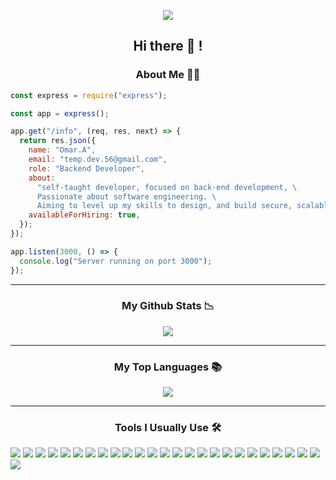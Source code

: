 
<!-- <img src="/b.png">  -->
<p align="center"> <img src="https://komarev.com/ghpvc/?username=civilcoder55" /> </p>

<h2 align="center">Hi there 👋 !</h2>

<h3 align="center">About Me 👨‍💻 </h3>

```javascript
const express = require("express");

const app = express();

app.get("/info", (req, res, next) => {
  return res.json({
    name: "Omar.A",
    email: "temp.dev.56@gmail.com",
    role: "Backend Developer",
    about:
      "self-taught developer, focused on back-end development, \
      Passionate about software engineering. \
      Aiming to level up my skills to design, and build secure, scalable, and high-performing back-end systems.",
    availableForHiring: true,
  });
});

app.listen(3000, () => {
  console.log("Server running on port 3000");
});
```

<!-- I like to test my understanding and knowledge by building full and demo projects, playground practicing, and cheat sheets. -->


<!-- ### Skills 🛠️
- **Languages** : Python - JavaScript - PHP .
- **Back-end** : Django - Express (Nodejs) - Laravel .
- **Front-end**: HTML - CSS  - JQuery - React & Vue basics .
- **Databases** : SQL(MYSQL) - NoSQL(MongoDB) - In-Memory(Redis).
- **Version-Control** : Git/Github .
- **Web server** : Apache - Nginx .
- **DevOPs** : Docker, Github Actions.
- **Searching Engines** : Elasticsearch , Algolia .
- **Serverless Computing** : Serverless framework with aws and dynamodb .
- **Cloud Platforms** : AWS, Vultr, Heroku, Digitalocean .
- **Other** : Graphql . -->

***
<h3 align="center">My Github Stats 📉 </h3>

<p align="center">
<img src="https://github-readme-stats.vercel.app/api?username=civilcoder55&theme=city_lights&hide=issues&show_icons=true&count_private=true" />
</p>

***
<h3 align="center">My Top Languages 📚 </h3>

<p align="center">
<img src="https://github-readme-stats.vercel.app/api/top-langs/?username=civilcoder55&layout=compact&theme=city_lights&hide=blade" />
</p>

***
<h3 align="center">Tools I Usually Use 🛠️ </h3>

<img src="https://img.shields.io/badge/html-%23239120.svg?&style=flat&logo=html5&logoColor=white" /> <img src="https://img.shields.io/badge/css-%23239120.svg?&style=flat&logo=css3&logoColor=white" /> 
<img src="https://img.shields.io/badge/vuejs-%2335495e.svg?style=flat&logo=vuedotjs&logoColor=%234FC08D"/> <img src="https://img.shields.io/badge/javascript%20-%23323330.svg?&style=flat&logo=javascript&logoColor=%23F7DF1E" /> <img src="https://img.shields.io/badge/python-%233776AB.svg?&style=flat&logo=python&logoColor=white" /> 
<img src="https://img.shields.io/badge/django%20-%23092E20.svg?&style=flat&logo=django&logoColor=white" /> <img src="https://img.shields.io/badge/node.js%20-%2343853D.svg?&style=flat&logo=node.js&logoColor=white" /> 
<img src="https://img.shields.io/badge/Electron-191970?style=flat&logo=Electron&logoColor=white"/> <img src="https://img.shields.io/badge/express.js%20-%23404d59.svg?&style=flat" /> <img src="https://img.shields.io/badge/php-%23777BB4.svg?&style=flat&logo=php&logoColor=white"/> <img src="https://img.shields.io/badge/laravel%20-%23FF2D20.svg?&style=flat&logo=laravel&logoColor=white"/> <img src="https://img.shields.io/badge/mysql-%2300f.svg?&style=flat&logo=mysql&logoColor=white" /> <img src="https://img.shields.io/badge/MongoDB-%234ea94b.svg?&style=flat&logo=mongodb&logoColor=white" /> <img src="https://img.shields.io/badge/sqlite-%2307405e.svg?&style=flat&logo=sqlite&logoColor=white" /> 
<img src="https://img.shields.io/badge/redis-%23DD0031.svg?style=flat&logo=redis&logoColor=white"/> <img src="https://img.shields.io/badge/nginx%20-%23009639.svg?&style=flat&logo=nginx&logoColor=white"/> <img src="https://img.shields.io/badge/apache%20-%23D42029.svg?&style=flat&logo=apache&logoColor=white"/> <img src="https://img.shields.io/badge/AWS%20-%23FF9900.svg?&style=flat&logo=amazon-aws&logoColor=white"/> <img src="https://img.shields.io/badge/DigitalOcean-%230167ff.svg?&style=flat&logo=digitalOcean&logoColor=white"/> <img src="https://img.shields.io/badge/heroku%20-%23430098.svg?&style=flat&logo=heroku&logoColor=white"/> <img src="https://img.shields.io/badge/docker%20-%230db7ed.svg?&style=flat&logo=docker&logoColor=white"/> <img src="https://img.shields.io/badge/git%20-%23F05033.svg?&style=flat&logo=git&logoColor=white"/> <img src="https://img.shields.io/badge/github%20-%23121011.svg?&style=flat&logo=github&logoColor=white"/>
<img src="https://img.shields.io/badge/githubactions-%232671E5.svg?style=flat&logo=githubactions&logoColor=white"/>
<img src="https://img.shields.io/badge/-GraphQL-E10098?style=flat&logo=graphql&logoColor=white"/>
<img src="https://img.shields.io/badge/-jest-%23C21325?style=flat&logo=jest&logoColor=white"/>

